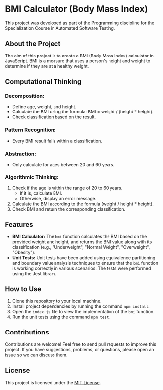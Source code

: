 # BMI Calculator (Body Mass Index)

This project was developed as part of the Programming discipline for the Specialization Course in Automated Software Testing.

## About the Project

The aim of this project is to create a BMI (Body Mass Index) calculator in JavaScript. BMI is a measure that uses a person's height and weight to determine if they are at a healthy weight.

## Computational Thinking

### Decomposition:

- Define age, weight, and height.
- Calculate the BMI using the formula: BMI = weight / (height \* height).
- Check classification based on the result.

### Pattern Recognition:

- Every BMI result falls within a classification.

### Abstraction:

- Only calculate for ages between 20 and 60 years.

### Algorithmic Thinking:

1.  Check if the age is within the range of 20 to 60 years.
    - If it is, calculate BMI.
    - Otherwise, display an error message.
2.  Calculate the BMI according to the formula (weight / height \* height).
3.  Check BMI and return the corresponding classification.

## Features

- **BMI Calculator:** The `bmi` function calculates the BMI based on the provided weight and height, and returns the BMI value along with its classification (e.g., "Underweight", "Normal Weight", "Overweight", "Obesity").
- **Unit Tests:** Unit tests have been added using equivalence partitioning and boundary value analysis techniques to ensure that the `bmi` function is working correctly in various scenarios. The tests were performed using the Jest library.

## How to Use

1. Clone this repository to your local machine.
2. Install project dependencies by running the command `npm install`.
3. Open the `index.js` file to view the implementation of the `bmi` function.
4. Run the unit tests using the command `npm test`.

## Contributions

Contributions are welcome! Feel free to send pull requests to improve this project. If you have suggestions, problems, or questions, please open an issue so we can discuss them.

## License

This project is licensed under the [MIT License](LICENSE).
